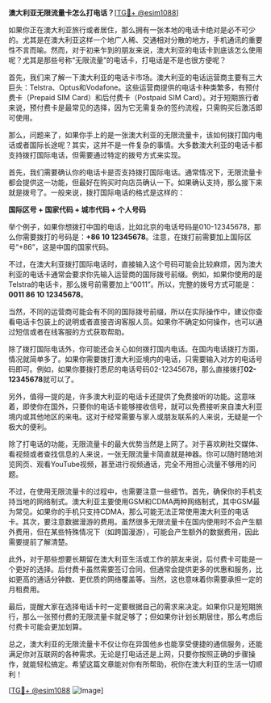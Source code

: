 **澳大利亚无限流量卡怎么打电话？**[[TG💪+ @esim1088](https://t.me/s/esim1088)]

如果你正在澳大利亚旅行或者居住，那么拥有一张本地的电话卡绝对是必不可少的。尤其是在澳大利亚这样一个地广人稀、交通相对分散的地方，手机通讯的重要性不言而喻。然而，对于初来乍到的朋友来说，澳大利亚的电话卡到底该怎么使用呢？尤其是那些号称“无限流量”的电话卡，打电话是不是也很方便呢？

首先，我们来了解一下澳大利亚的电话卡市场。澳大利亚的电话运营商主要有三大巨头：Telstra、Optus和Vodafone。这些运营商提供的电话卡种类繁多，有预付费卡（Prepaid SIM Card）和后付费卡（Postpaid SIM Card）。对于短期旅行者来说，预付费卡是最常见的选择，因为它无需复杂的签约流程，只需购买后激活即可使用。

那么，问题来了，如果你手上的是一张澳大利亚的无限流量卡，该如何拨打国内电话或者国际长途呢？其实，这并不是一件复杂的事情。大多数澳大利亚的电话卡都支持拨打国际电话，但需要通过特定的拨号方式来实现。

首先，我们需要确认你的电话卡是否支持拨打国际电话。通常情况下，无限流量卡都会提供这一功能，但最好在购买时向店员确认一下。如果确认支持，那么接下来就是拨号了。一般来说，拨打国际电话的格式是这样的：

**国际区号 + 国家代码 + 城市代码 + 个人号码**

举个例子，如果你想拨打中国的电话，比如北京的电话号码是010-12345678，那么你需要拨打的号码是：**+86 10 12345678**。注意，在拨打前需要加上国际区号“+86”，这是中国的国家代码。

不过，在澳大利亚拨打国际电话时，直接输入这个号码可能会比较麻烦，因为澳大利亚的电话卡通常会要求你先输入运营商的国际拨号前缀。例如，如果你使用的是Telstra的电话卡，那么拨号前需要加上“0011”。所以，完整的拨号方式可能是：**0011 86 10 12345678**。

当然，不同的运营商可能会有不同的国际拨号前缀，所以在实际操作中，建议你查看电话卡包装上的说明或者直接咨询客服人员。如果你不确定如何操作，也可以通过短信或者在线客服的方式获取帮助。

除了拨打国际电话外，你可能还会关心如何拨打国内电话。在国内电话拨打方面，情况就简单多了。如果你需要拨打澳大利亚境内的电话，只需要输入对方的电话号码即可。例如，如果你要拨打悉尼的电话号码02-12345678，那么直接拨打**02-12345678**就可以了。

另外，值得一提的是，许多澳大利亚的电话卡还提供了免费接听的功能。这意味着，即使你在国外，只要你的电话卡能够接收信号，就可以免费接听来自澳大利亚境内或其他地区的来电。这对于经常需要与家人或朋友联系的人来说，无疑是一个极大的便利。

除了打电话的功能，无限流量卡的最大优势当然是上网了。对于喜欢刷社交媒体、看视频或者查找信息的人来说，一张无限流量卡简直就是神器。你可以随时随地浏览网页、观看YouTube视频，甚至进行视频通话，完全不用担心流量不够用的问题。

不过，在使用无限流量卡的过程中，也需要注意一些细节。首先，确保你的手机支持当地的网络制式。澳大利亚主要使用GSM和CDMA两种网络制式，其中GSM最为常见。如果你的手机只支持CDMA，那么可能无法正常使用澳大利亚的电话卡。其次，要注意数据漫游的费用。虽然很多无限流量卡在国内使用时不会产生额外费用，但在某些特殊情况下（如跨国漫游），可能会产生额外的数据费用，因此需要提前了解清楚。

此外，对于那些想要长期留在澳大利亚生活或工作的朋友来说，后付费卡可能是一个更好的选择。后付费卡虽然需要签订合同，但通常会提供更多的优惠和服务，比如更高的通话分钟数、更优质的网络覆盖等。当然，这也意味着你需要承担一定的月租费用。

最后，提醒大家在选择电话卡时一定要根据自己的需求来决定。如果你只是短期旅行，那么一张预付费的无限流量卡就足够了；但如果你计划长期居住，那么考虑后付费卡可能会更加划算。

总之，澳大利亚的无限流量卡不仅让你在异国他乡也能享受便捷的通信服务，还能满足你对互联网的各种需求。无论是打电话还是上网，只要你按照正确的步骤操作，就能轻松搞定。希望这篇文章能对你有所帮助，祝你在澳大利亚的生活一切顺利！

[[TG💪+ @esim1088](https://t.me/s/esim1088) ![Image](https://i.postimg.cc/4NQfJmqS/Snipaste-2025-05-13-00-14-12.png)]